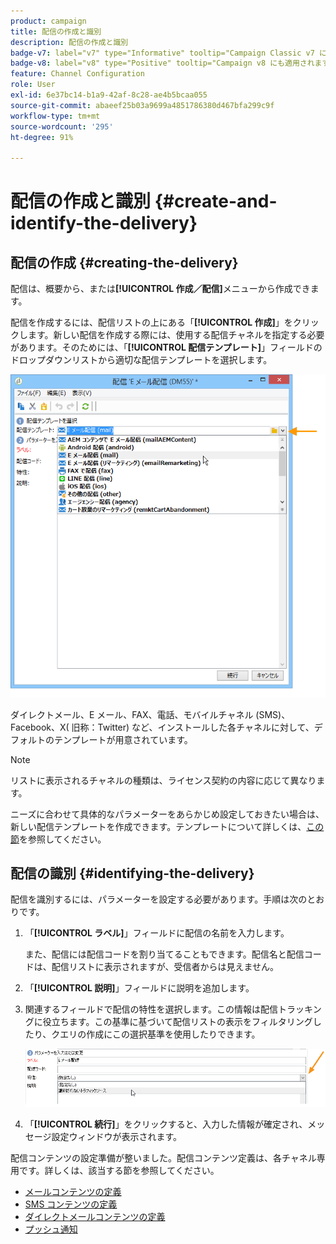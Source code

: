 ```yaml
---
product: campaign
title: 配信の作成と識別
description: 配信の作成と識別
badge-v7: label="v7" type="Informative" tooltip="Campaign Classic v7 に適用されます"
badge-v8: label="v8" type="Positive" tooltip="Campaign v8 にも適用されます"
feature: Channel Configuration
role: User
exl-id: 6e37bc14-b1a9-42af-8c28-ae4b5bcaa055
source-git-commit: abaeef25b03a9699a4851786380d467bfa299c9f
workflow-type: tm+mt
source-wordcount: '295'
ht-degree: 91%

---
```


# 配信の作成と識別 {#create-and-identify-the-delivery}

## 配信の作成 {#creating-the-delivery}

配信は、概要から、または&#x200B;**[!UICONTROL 作成／配信]**&#x200B;メニューから作成できます。


配信を作成するには、配信リストの上にある「**[!UICONTROL 作成]**」をクリックします。新しい配信を作成する際には、使用する配信チャネルを指定する必要があります。そのためには、「**[!UICONTROL 配信テンプレート]**」フィールドのドロップダウンリストから適切な配信テンプレートを選択します。

![](assets/s_ncs_user_wizard_email01_1.png)

ダイレクトメール、E メール、FAX、電話、モバイルチャネル (SMS)、Facebook、X( 旧称：Twitter) など、インストールした各チャネルに対して、デフォルトのテンプレートが用意されています。

>[!NOTE]
>
>リストに表示されるチャネルの種類は、ライセンス契約の内容に応じて異なります。

ニーズに合わせて具体的なパラメーターをあらかじめ設定しておきたい場合は、新しい配信テンプレートを作成できます。テンプレートについて詳しくは、[この節](about-templates.md)を参照してください。

## 配信の識別 {#identifying-the-delivery}

配信を識別するには、パラメーターを設定する必要があります。手順は次のとおりです。

1. 「**[!UICONTROL ラベル]**」フィールドに配信の名前を入力します。

   また、配信には配信コードを割り当てることもできます。配信名と配信コードは、配信リストに表示されますが、受信者からは見えません。

1. 「**[!UICONTROL 説明]**」フィールドに説明を追加します。
1. 関連するフィールドで配信の特性を選択します。この情報は配信トラッキングに役立ちます。この基準に基づいて配信リストの表示をフィルタリングしたり、クエリの作成にこの選択基準を使用したりできます。

   ![](assets/s_ncs_user_email_del_nature.png)

1. 「**[!UICONTROL 続行]**」をクリックすると、入力した情報が確定され、メッセージ設定ウィンドウが表示されます。

配信コンテンツの設定準備が整いました。配信コンテンツ定義は、各チャネル専用です。詳しくは、該当する節を参照してください。

* [メールコンテンツの定義](defining-the-email-content.md)
* [SMS コンテンツの定義](sms-create.md#defining-the-sms-content)
* [ダイレクトメールコンテンツの定義](defining-the-direct-mail-content.md)
* [プッシュ通知](about-mobile-app-channel.md)
